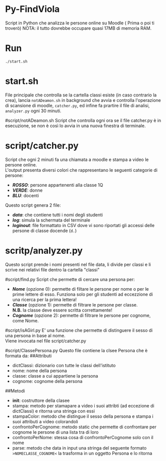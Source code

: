 # Py-FindViola
Script in Python che analizza le persone online su Moodle ( Prima o poi ti troverò)
NOTA: il tutto dovrebbe occupare quasi 17MB di memoria RAM.
# Run
`./start.sh`

# start.sh
File principale che controlla se la cartella classi esiste (in caso contrario la crea), lancia `notADeamon.sh` in background che avvia e controlla l'operazione di scansione di moodle, `catcher.py`, ed infine fa prartire il file di analisi, `analyzer.py` ogni 30 minuti.

#script/notADeamon.sh
Script che controlla ogni ora se il file catcher.py è in esecuzione, se non è così lo avvia in una nuova finestra di terminale.

# script/catcher.py
Script che ogni 2 minuti fa una chiamata a moodle e stampa a video le persone online.<br>
L'output presenta diversi colori che rappresentano le seguenti categorie di persone:<br>
* <b><i>ROSSO</i></b>: persone appartenenti alla classe 1Q
* <b><i>VERDE</i></b>: donne
* <b><i>BLU</i></b>: docenti

Questo script genera 2 file:
* <b><i>data</i></b>: che contiene tutti i nomi degli studenti
* <b><i>log</i></b>: simula la schermata del terminale
* <b><i>loginout</i></b>: file formattato in CSV dove vi sono riportati gli accessi delle persone di classe docende (`d.`)

# scritp/analyzer.py
Questo script prende i nomi presenti nel file data, li divide per classi e li scrive nei relativi file dentro la cartella "classi"

#script/find.py
Script che permette di cercare una persona per:
* <b><i>Nome</i></b> (opzione 0): permette di filtare le persone per nome o per le prime lettere di esso. Funziona solo per gli studenti ad eccezzione di una ricerca per la prima lettera!
* <b><i>Classe</i></b> (opzione 1): permette di filtrare le persone per classe. <br><b>N.B.</b> la classe deve essere scritta correttamente!
* <b><i>Cognome</i></b> (opzione 2): permette di filtrare le persone per cognome, come Nome.


#script/isAGirl.py
E' una funzione che permette di distinguere il sesso di una persona in base al nome.<br>
Viene invocata nel file script/catcher.py

#script/ClassePersona.py
Questo file contiene la clsee Persona che è formata da:
##Attributi
* dictClassi: dizionario con tutte le classi dell'istituto
* nome: nome della persona
* classe: classe a cui appartiene la persona
* cognome: cognome della persona


##Metodi
* __init__: costruttore della clasee
* stampa: metodo per stamapare a video i suoi attribti (ad eccezione di dictClassi) e ritorna una stringa con essi
* stampaColor: metodo che distingue il sesso della persona e stampa i suoi attributi a video colorandoli
* confrontoPerCognome: metodo static che permette di confrontare per cognome le persone di una lista tra di loro 
* confrontoPerNome: stessa cosa di confrontoPerCognome solo con il nome
* parse: metodo che data in input una stringa del seguente formato `>NOMECLASSE_COGNOME<` la trasforma in un oggetto Persona e lo ritorna

